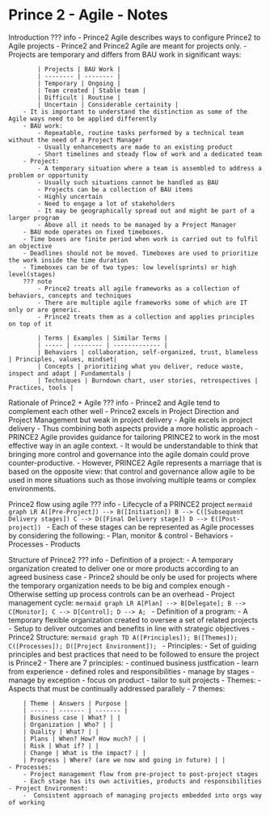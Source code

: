 # Prince 2 - Agile - Notes

Introduction
??? info
    - Prince2 Agile describes ways to configure Prince2 to Agile projects
    - Prince2 and Prince2 Agile are meant for projects only.
        - Projects are temporary and differs from BAU work in significant ways:

            | Projects | BAU Work |
            | -------- | -------- |
            | Temporary | Ongoing |
            | Team created | Stable team |
            | Difficult | Routine |
            | Uncertain | Considerable certainity |
        - It is important to understand the distinction as some of the Agile ways need to be applied differently
        - BAU work:
            - Repeatable, routine tasks performed by a technical team without the need of a Project Manager
            - Usually enhancements are made to an existing product
            - Short timelines and steady flow of work and a dedicated team
        - Project:
            - A temporary situation where a team is assembled to address a problem or opportunity
            - Usually such situations cannot be handled as BAU
            - Projects can be a collection of BAU items
            - Highly uncertain
            - Need to engage a lot of stakeholders
            - It may be geographically spread out and might be part of a larger program
            - Above all it needs to be managed by a Project Manager
        - BAU mode operates on fixed timeboxes.
        - Time boxes are finite period when work is carried out to fulfil an objective
        - Deadlines should not be moved. Timeboxes are used to prioritize the work inside the time duration
        - Timeboxes can be of two types: low level(sprints) or high level(stages)
        ??? note
            - Prince2 treats all agile frameworks as a collection of behaviors, concepts and techniques
            - There are multiple agile frameworks some of which are IT only or are generic.
            - Prince2 treats them as a collection and applies principles on top of it

            | Terms | Examples | Similar Terms |
            | ----- | -------- | ------------- |
            | Behaviors | collaboration, self-organized, trust, blameless | Principles, values, mindset|
            | Concepts | prioritizing what you deliver, reduce waste, inspect and adapt | Fundamentals |
            | Techniques | Burndown chart, user stories, retrospectives | Practices, tools |

Rationale of Prince2 + Agile
??? info
    - Prince2 and Agile tend to complement each other well
    - Prince2 excels in Project Direction and Project Management but weak in project delivery
    - Agile excels in project delivery
    - Thus combining both aspects provide a more holistic approach
    - PRINCE2 Agile provides guidance for tailoring PRINCE2 to work in the most effective way in an agile context.
    - It would be understandable to think that bringing more control and governance into the agile domain could prove counter-productive.
    - However, PRINCE2 Agile represents a marriage that is based on the opposite view: that control and governance allow agile to be used in more situations such as those involving  multiple teams or complex environments.

Prince2 flow using agile
??? info
    - Lifecycle of a PRINCE2 project
    ```mermaid
    graph LR
    A([Pre-Project]) --> B([Initiation])
    B --> C([Subsequent Delivery stages])
    C --> D([Final Delivery stage])
    D --> E([Post-project])
    ```
    - Each of these stages can be represented as Agile processes by considering the following:
        - Plan, monitor & control
        - Behaviors
        - Processes
        - Products

Structure of Prince2
??? info
    - Definition of a project:
        - A temporary organization created to deliver one or more products according to an agreed business case
        - Prince2 should be only be used for projects where the temporary organization needs to be big and complex enough
        - Otherwise setting up process controls can be an overhead
    - Project management cycle:
        ```mermaid
            graph LR
            A[Plan] --> B[Delegate];
            B --> C[Monitor];
            C --> D[Control];
            D --> A;
        ```
    - Definition of a program:
        - A temporary flexible organization created to oversee a set of related projects 
        - Setup to deliver outcomes and benefits in line with strategic objectives
    - Prince2 Structure:
        ```mermaid
            graph TD
            A([Principles]);
            B([Themes]);
            C([Processes]);
            D([Project Environment]);
        ```
    - Principles:
        - Set of guiding principles and best practices that need to be followed to ensure the project is Prince2
        - There are 7 principles:
            - continued business justfication
            - learn from experience
            - defined roles and responsibilities
            - manage by stages
            - manage by exception
            - focus on product
            - tailor to suit projects
    - Themes:
        - Aspects that must be continually addressed parallely
        - 7 themes:
        
        | Theme | Answers | Purpose |
        | ----- | ------- | ------- |
        | Business case | What? | |
        | Organization | Who? | |
        | Quality | What? | |
        | Plans | When? How? How much? | |
        | Risk | What if? | |
        | Change | What is the impact? | |
        | Progress | Where? (are we now and going in future) | |
    - Processes:
        - Project management flow from pre-project to post-project stages
        - Each stage has its own activities, products and responsibilities
    - Project Environment:
        -  Consistent approach of managing projects embedded into orgs way of working
    
